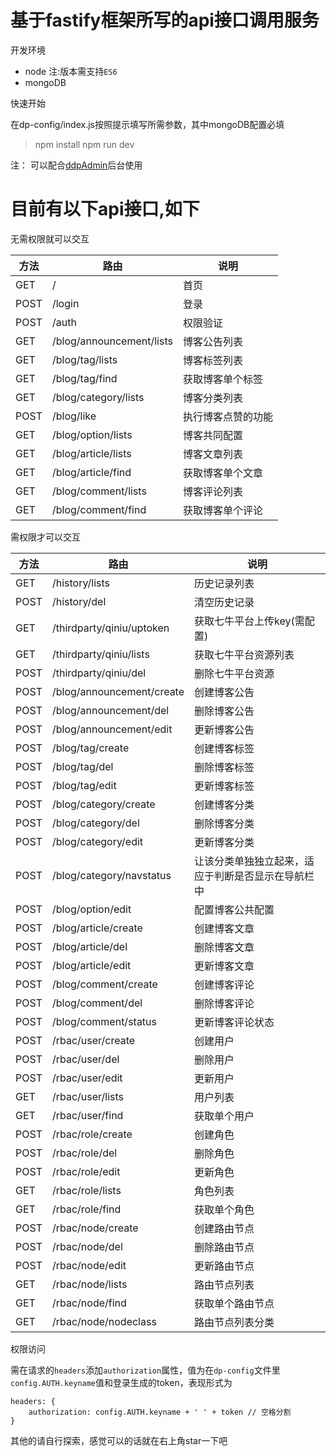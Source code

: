 # 基于fastify框架所写的api接口调用服务

开发环境

 - node 注:版本需支持`ES6`
 - mongoDB

快速开始

在dp-config/index.js按照提示填写所需参数，其中mongoDB配置必填


> npm install
> npm run dev

注： 可以配合[ddpAdmin](https://github.com/pandashuai/ddpAdmin)后台使用

# 目前有以下api接口,如下

无需权限就可以交互

| 方法 | 路由 | 说明 |
| --- | --- | --- |
| GET | / | 首页 |
| POST | /login | 登录 |
| POST | /auth | 权限验证 |
| GET | /blog/announcement/lists | 博客公告列表 |
| GET | /blog/tag/lists | 博客标签列表 |
| GET | /blog/tag/find | 获取博客单个标签 |
| GET | /blog/category/lists | 博客分类列表 |
| POST | /blog/like | 执行博客点赞的功能 |
| GET | /blog/option/lists | 博客共同配置 |
| GET | /blog/article/lists | 博客文章列表 |
| GET | /blog/article/find | 获取博客单个文章 |
| GET | /blog/comment/lists | 博客评论列表 |
| GET | /blog/comment/find | 获取博客单个评论 |


需权限才可以交互

| 方法 | 路由 | 说明 |
| --- | --- | --- |
| GET | /history/lists | 历史记录列表 |
| POST | /history/del | 清空历史记录 |
| GET | /thirdparty/qiniu/uptoken | 获取七牛平台上传key(需配置) |
| GET | /thirdparty/qiniu/lists | 获取七牛平台资源列表 |
| POST | /thirdparty/qiniu/del | 删除七牛平台资源 |
| POST | /blog/announcement/create | 创建博客公告 |
| POST | /blog/announcement/del | 删除博客公告 |
| POST | /blog/announcement/edit | 更新博客公告 |
| POST | /blog/tag/create | 创建博客标签 |
| POST | /blog/tag/del | 删除博客标签 |
| POST | /blog/tag/edit | 更新博客标签 |
| POST | /blog/category/create | 创建博客分类 |
| POST | /blog/category/del | 删除博客分类 |
| POST | /blog/category/edit | 更新博客分类 |
| POST | /blog/category/navstatus | 让该分类单独独立起来，适应于判断是否显示在导航栏中 |
| POST | /blog/option/edit | 配置博客公共配置 |
| POST | /blog/article/create | 创建博客文章 |
| POST | /blog/article/del | 删除博客文章 |
| POST | /blog/article/edit | 更新博客文章 |
| POST | /blog/comment/create | 创建博客评论 |
| POST | /blog/comment/del | 删除博客评论 |
| POST | /blog/comment/status | 更新博客评论状态 |
| POST | /rbac/user/create | 创建用户 |
| POST | /rbac/user/del | 删除用户 |
| POST | /rbac/user/edit | 更新用户 |
| GET | /rbac/user/lists | 用户列表 |
| GET | /rbac/user/find | 获取单个用户 |
| POST | /rbac/role/create | 创建角色 |
| POST | /rbac/role/del | 删除角色 |
| POST | /rbac/role/edit | 更新角色 |
| GET | /rbac/role/lists | 角色列表 |
| GET | /rbac/role/find | 获取单个角色 |
| POST | /rbac/node/create | 创建路由节点 |
| POST | /rbac/node/del | 删除路由节点 |
| POST | /rbac/node/edit | 更新路由节点 |
| GET | /rbac/node/lists | 路由节点列表 |
| GET | /rbac/node/find | 获取单个路由节点 |
| GET | /rbac/node/nodeclass | 路由节点列表分类 |

权限访问

需在请求的`headers`添加`authorization`属性，值为在`dp-config`文件里`config.AUTH.keyname`值和登录生成的token，表现形式为
```
headers: {
    authorization: config.AUTH.keyname + ' ' + token // 空格分割
}
```

其他的请自行探索，感觉可以的话就在右上角star一下吧